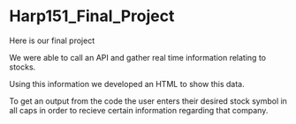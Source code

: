 # Harp151_Final_Project

Here is our final project



We were able to call an API and gather real time information relating to stocks.

Using this information we developed an HTML to show this data.

To get an output from the code the user enters their desired stock symbol in all caps in order to recieve certain information regarding that company.
